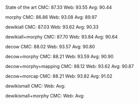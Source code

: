State of the art
CMC: 87.33
Web: 93.55
Avg: 90.44

morphy
CMC: 86.86
Web: 93.08
Avg: 89.97

dewikiall
CMC: 87.03
Web: 93.62
Avg: 90.33

dewikiall+morphy
CMC: 87.70
Web: 93.84
Avg: 90.64

decow
CMC: 88.02
Web: 93.57
Avg: 90.80

decow+morphy
CMC: 88.21
Web: 93.59
Avg: 90.90

decow+morphy+mapping
CMC: 88.12
Web: 93.62
Avg: 90.87

decow+morcap
CMC: 88.21
Web: 93.82
Avg: 91.02

dewikismall
CMC: 
Web: 
Avg: 

dewikismall+morphy
CMC: 
Web: 
Avg: 
